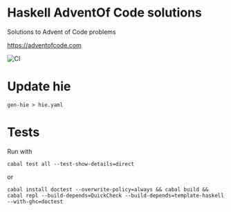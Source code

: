# Haskell AdventOf Code solutions

Solutions to Advent of Code problems 

https://adventofcode.com


![CI](https://github.com/xepaul/HaskellAdventOfCode/actions/workflows/haskell.yml/badge.svg)

# Update hie 
```
gen-hie > hie.yaml
```
# Tests
Run with 
```
cabal test all --test-show-details=direct
```
or
```
cabal install doctest --overwrite-policy=always && cabal build && cabal repl --build-depends=QuickCheck --build-depends=template-haskell --with-ghc=doctest
```